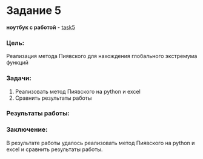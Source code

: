 # Задание 5
**ноутбук с работой** - [task5](https://github.com/alkomarova/math_modeling/blob/task5/task5.ipynb)
### Цель:
Реализация метода Пиявского для нахождения глобального экстремума функций

### Задачи: 
1. Реализовать метод Пиявского на python и excel
2. Сравнить результаты работы

### Результаты работы:


### Заключение: 
В результате работы удалось реализовать метод Пиявского на python и excel и сравнить результаты работы.
